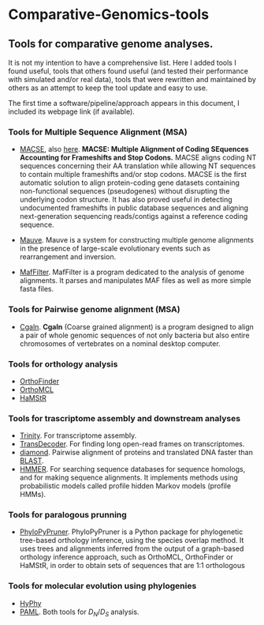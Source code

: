 # Comparative-Genomics-tools

## **Tools for comparative genome analyses.**
It is not my intention to have a comprehensive list. Here I added tools I found useful, tools that others found useful (and tested their performance with simulated and/or real data), tools that were rewritten and maintained by others as an attempt to keep the tool update and easy to use.

The first time a software/pipeline/approach appears in this document, I included its webpage link (if available).

### **Tools for Multiple Sequence Alignment (MSA)**

- [MACSE](https://bioweb.supagro.inra.fr/macse/index.php?menu=releases), also [here](https://github.com/ranwez/MACSE_V2_PIPELINES). **MACSE: Multiple Alignment of Coding SEquences Accounting for Frameshifts and Stop Codons.** MACSE aligns coding NT sequences concerning their AA translation while allowing NT sequences to contain multiple frameshifts and/or stop codons. MACSE is the first automatic solution to align protein-coding gene datasets containing non-functional sequences (pseudogenes) without disrupting the underlying codon structure. It has also proved useful in detecting undocumented frameshifts in public database sequences and aligning next-generation sequencing reads/contigs against a reference coding sequence.

- [Mauve](http://darlinglab.org/mauve/mauve.html). Mauve is a system for constructing multiple genome alignments in the presence of large-scale evolutionary events such as rearrangement and inversion.

- [MafFilter](https://jydu.github.io/maffilter/). MafFilter is a program dedicated to the analysis of genome alignments. It parses and manipulates MAF files as well as more simple fasta files.

### **Tools for Pairwise genome alignment (MSA)**
- [Cgaln](https://github.com/rnakato/Cgaln). **Cgaln** (Coarse grained alignment) is a program designed to align a pair of whole genomic sequences of not only bacteria but also entire chromosomes of vertebrates on a nominal desktop computer.

### **Tools for orthology analysis**
- [OrthoFinder](https://github.com/davidemms/OrthoFinder)
- [OrthoMCL](https://orthomcl.org/orthomcl/app)
- [HaMStR](https://bionf.github.io/HaMStR/)

### **Tools for trascriptome assembly and downstream analyses**
- [Trinity](https://github.com/trinityrnaseq/trinityrnaseq). For transcriptome assembly.
- [TransDecoder](https://github.com/TransDecoder/TransDecoder/wiki). For finding long open-read frames on transcriptomes.
- [diamond](https://github.com/bbuchfink/diamond). Pairwise alignment of proteins and translated DNA faster than [BLAST](https://blast.ncbi.nlm.nih.gov/Blast.cgi).
- [HMMER](http://hmmer.org). For searching sequence databases for sequence homologs, and for making sequence alignments. It implements methods using probabilistic models called profile hidden Markov models (profile HMMs).

### **Tools for paralogous prunning**
- [PhyloPyPruner](https://pypi.org/project/phylopypruner/). PhyloPyPruner is a Python package for phylogenetic tree-based orthology inference, using the species overlap method. It uses trees and alignments inferred from the output of a graph-based orthology inference approach, such as OrthoMCL, OrthoFinder or HaMStR, in order to obtain sets of sequences that are 1:1 orthologous

### **Tools for molecular evolution using phylogenies**
- [HyPhy](http://www.hyphy.org/about/)
- [PAML](http://abacus.gene.ucl.ac.uk/software/paml.html). Both tools for $D_N/D_S$ analysis.